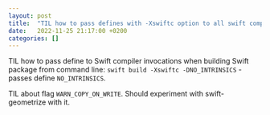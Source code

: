 ```yaml
---
layout: post
title:  "TIL how to pass defines with -Xswiftc option to all swift compiler invocations"
date:   2022-11-25 21:17:00 +0200
categories: []
---
```

TIL how to pass define to Swift compiler invocations when building Swift package from command line: `swift build -Xswiftc -DNO_INTRINSICS` - passes define `NO_INTRINSICS`.

TIL about flag `WARN_COPY_ON_WRITE`. Should experiment with swift-geometrize with it.
